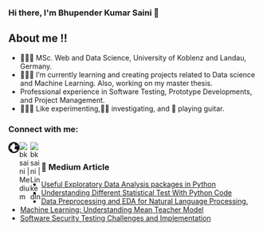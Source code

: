 
### Hi there, I'm Bhupender Kumar Saini 👋

## About me !!

- 👨🏻‍🎓  MSc. Web and Data Science, University of Koblenz and Landau, Germany. 
- 🧑🏻‍💻 I’m currently learning and creating projects related to Data science and Machine Learning. Also, working on my master thesis.
-  Professional experience in Software Testing, Prototype Developments, and Project Management.
- 🧑🏻‍🔬 Like experimenting,🕵️‍♂️ investigating, and 🎸 playing guitar.

### Connect with me:

[<img align="left" alt="bksaini" width="22px" src="https://raw.githubusercontent.com/iconic/open-iconic/master/svg/globe.svg" />][website]
[<img align="left" alt="bksaini | Medium" width="22px" src="https://user-images.githubusercontent.com/6636473/31627355-e10142ba-b261-11e7-851a-6c76da975717.png"/>][Medium]
[<img align="left" alt="bksaini | LinkedIn" width="22px" src="https://cdn.jsdelivr.net/npm/simple-icons@v3/icons/linkedin.svg" />][linkedin]
<br />

### 📗 Medium Article
<!-- BLOG-POST-LIST:START -->
- [Useful Exploratory Data Analysis packages in Python](https://medium.com/geekculture/useful-exploratory-data-analysis-packages-in-python-f54e14b79cc9?source=rss-532d6d05dcee------2)
- [Understanding Different Statistical Test With Python Code](https://bksaini078.medium.com/understanding-different-statistical-test-with-python-code-df517683260b?source=rss-532d6d05dcee------2)
- [Data Preprocessing and EDA for Natural Language Processing.](https://medium.com/geekculture/data-preprocessing-and-eda-for-natural-language-processing-56e45c1df36d?source=rss-532d6d05dcee------2)
- [Machine Learning: Understanding Mean Teacher Model](https://bksaini078.medium.com/machine-learning-understanding-mean-teacher-model-ffb8d07819a4?source=rss-532d6d05dcee------2)
- [Software Security Testing Challenges and Implementation](https://bksaini078.medium.com/software-security-testing-challenges-and-implementation-5b8ea970442a?source=rss-532d6d05dcee------2)
<!-- BLOG-POST-LIST:END -->

[website]: https://bksaini078.github.io/
[linkedin]: https://www.linkedin.com/in/bksaini078/
[Medium]:https://bksaini078.medium.com/




